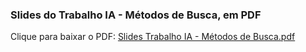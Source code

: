 <h3>Slides do Trabalho IA - Métodos de Busca, em PDF</h3>



Clique para baixar o PDF:   [Slides Trabalho IA - Métodos de Busca.pdf](https://github.com/user-attachments/files/19439344/Slides.Trabalho.IA.-.Metodos.de.Busca.pdf)

